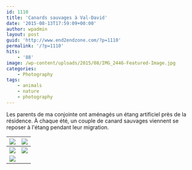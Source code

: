 ```yaml
---
id: 1110
title: 'Canards sauvages à Val-David'
date: '2015-08-13T17:59:09+00:00'
author: wpadmin
layout: post
guid: 'http://www.end2endzone.com/?p=1110'
permalink: '/?p=1110'
hits:
    - '88'
image: /wp-content/uploads/2015/08/IMG_2446-Featured-Image.jpg
categories:
    - Photography
tags:
    - animals
    - nature
    - photography
---
```


Les parents de ma conjointe ont aménagés un étang artificiel près de la résidence. À chaque été, un couple de canard sauvages viennent se reposer à l'étang pendant leur migration.

| [![](/wp-content/uploads/2015/08/IMG_2446_e2ez-672x448.jpg)](https://www.flickr.com/photos/154618444@N05/37538053182/in/album-72157686816329321/) | [![](/wp-content/uploads/2015/08/IMG_2488_e2ez-672x448.jpg)](https://www.flickr.com/photos/154618444@N05/37538049222/in/album-72157686816329321/) |
|---|---|
| [![](/wp-content/uploads/2015/08/IMG_2526_e2ez-672x448.jpg)](https://www.flickr.com/photos/154618444@N05/37538046922/in/album-72157686816329321/) | [![](/wp-content/uploads/2015/08/IMG_2549_e2ez-672x448.jpg)](https://www.flickr.com/photos/154618444@N05/36900405873/in/album-72157686816329321/) |
| [![](/wp-content/uploads/2015/08/IMG_2567_e2ez-672x448.jpg)](https://www.flickr.com/photos/154618444@N05/37538045602/in/album-72157686816329321/) |  |
